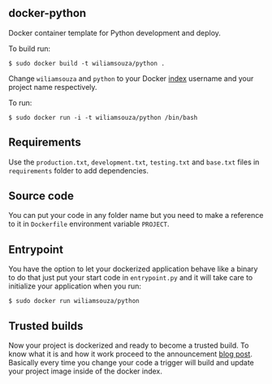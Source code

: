 docker-python
-------------

Docker container template for Python development and deploy.

To build run:

    $ sudo docker build -t wiliamsouza/python .

Change `wiliamsouza` and `python` to your Docker
[index](https://index.docker.io/u/wiliamsouza/) username and your project
name respectively.

To run:

    $ sudo docker run -i -t wiliamsouza/python /bin/bash

Requirements
------------

Use the `production.txt`, `development.txt`, `testing.txt` and `base.txt`
files in `requirements` folder to add dependencies.

Source code
-----------

You can put your code in any folder name but you need to make a reference to
it in `Dockerfile` environment variable `PROJECT`.

Entrypoint
----------

You have the option to let your dockerized application behave like a binary
to do that just put your start code in `entrypoint.py` and it will take care
to initialize your application when you run:

    $ sudo docker run wiliamsouza/python 

Trusted builds
--------------

Now your project is dockerized and ready to become a trusted build. To know
what it is and how it work proceed to the announcement
[blog post](http://blog.docker.io/2013/11/introducing-trusted-builds/).
Basically every time you change your code a trigger will build and update
your project image inside of the docker index.
